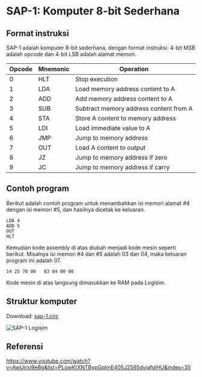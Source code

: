 # SAP-1: Komputer 8-bit Sederhana

## Format instruksi

SAP-1 adalah komputer 8-bit sederhana, dengan format instruksi: 4-bit MSB adalah *opcode* dan 4-bit LSB adalah alamat memori.

| Opcode | Mnemonic | Operation                              |
| ------ | -------- | -------------------------------------- |
| 0      | HLT      | Stop execution                         |
| 1      | LDA      | Load memory address content to A       |
| 2      | ADD      | Add memory address content to A        |
| 3      | SUB      | Subtract memory address content from A |
| 4      | STA      | Store A content to memory address      |
| 5      | LDI      | Load immediate value to A              |
| 6      | JMP      | Jump to memory address                 |
| 7      | OUT      | Load A content to output               |
| 8      | JZ       | Jump to memory address if zero         |
| 9      | JC       | Jump to memory address if carry        |

## Contoh program

Berikut adalah contoh program untuk menambahkan isi memori alamat #4 dengan isi memori #5, dan hasilnya dicetak ke keluaran.

```
LDA 4
ADD 5
OUT
HLT
```

Kemudian kode assembly di atas diubah menjadi kode mesin seperti berikut. Misalnya isi memori #4 dan #5 adalah 03 dan 04, maka keluaran program ini adalah 07.

```
14 25 70 00   03 04 00 00
```

Kode mesin di atas langsung dimasukkan ke RAM pada Logisim.

## Struktur komputer

Download: [sap-1.circ](sap-1.circ)

![SAP-1 Logisim](count.gif)

## Referensi

<https://www.youtube.com/watch?v=AwUirxi9eBg&list=PLowKtXNTBypGqImE405J2565dvjafglHU&index=35>
